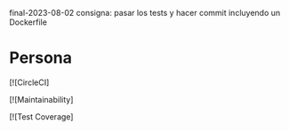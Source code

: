 final-2023-08-02
consigna:
pasar los tests y hacer commit incluyendo un Dockerfile

# Persona

[![CircleCI]

[![Maintainability]


[![Test Coverage]